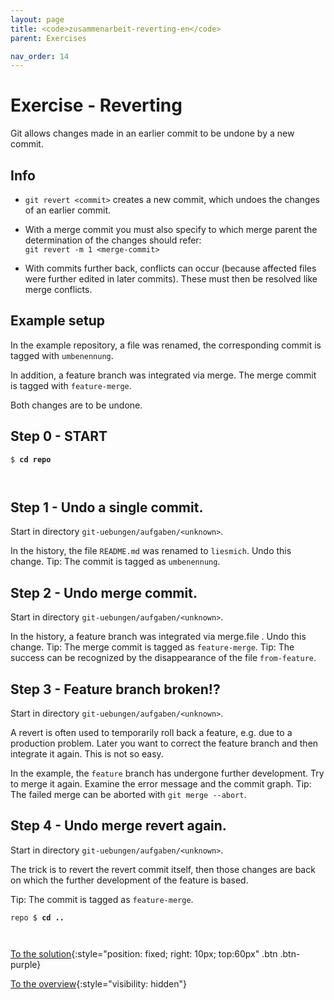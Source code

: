 ```yaml
---
layout: page
title: <code>zusammenarbeit-reverting-en</code>
parent: Exercises

nav_order: 14
---
```

# Exercise - Reverting

Git allows changes
made in an earlier commit
to be undone by a new commit.

## Info

* `git revert <commit>` creates a new commit,
  which undoes the changes of an earlier commit.

* With a merge commit
  you must also specify to which merge parent
  the determination of the changes should refer:<br/>
  `git revert -m 1 <merge-commit>` 

* With commits further back, conflicts can occur
  (because affected files were further edited in later commits).
  These must then be resolved like merge conflicts.

## Example setup

In the example repository, a file was renamed,
the corresponding commit is tagged with `umbenennung`.

In addition, a feature branch was integrated via merge.
The merge commit is tagged with `feature-merge`.

Both changes are to be undone.

<h2>Step 0 - START <!-- UEB/Reverting/0 --></h2>


<pre><code>$ <b>cd repo</b><br><br><br></code></pre>


<h2>Step 1 - Undo a single commit. <!-- UEB/Reverting/1 --></h2>

Start in directory `git-uebungen/aufgaben/<unknown>`.

In the history, the file `README.md` was renamed to `liesmich`.
Undo this change.
Tip: The commit is tagged as `umbenennung`.

<h2>Step 2 - Undo merge commit. <!-- UEB/Reverting/2 --></h2>

Start in directory `git-uebungen/aufgaben/<unknown>`.

In the history, a feature branch was integrated via merge.file . Undo this change.
Tip: The merge commit is tagged as `feature-merge`.
Tip: The success can be recognized by the disappearance of the file `from-feature`.

<h2>Step 3 - Feature branch broken!? <!-- UEB/Reverting/3 --></h2>

Start in directory `git-uebungen/aufgaben/<unknown>`.

A revert is often used to temporarily roll back a feature,
e.g. due to a production problem.
Later you want to correct the feature branch and then integrate it again.
This is not so easy.

In the example, the `feature` branch has undergone further development.
Try to merge it again.
Examine the error message and the commit graph.
Tip: The failed merge can be aborted with `git merge --abort`.

<h2>Step 4 - Undo merge revert again. <!-- UEB/Reverting/4 --></h2>

Start in directory `git-uebungen/aufgaben/<unknown>`.

The trick is to revert the revert commit itself,
then those changes are back
on which the further development of the feature is based.

Tip: The commit is tagged as `feature-merge`.


<pre><code>repo $ <b>cd ..</b><br><br><br></code></pre>


[To the solution](loesung-zusammenarbeit-reverting-en.html){:style="position: fixed; right: 10px; top:60px" .btn .btn-purple}

[To the overview](../../ueberblick-en.html){:style="visibility: hidden"}

